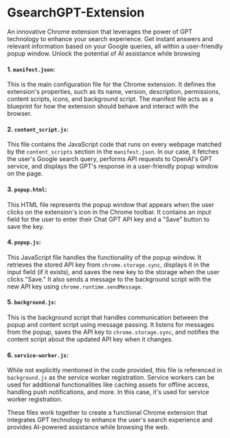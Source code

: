 # GsearchGPT-Extension
An innovative Chrome extension that leverages the power of GPT technology to enhance your search experience. Get instant answers and relevant information based on your Google queries, all within a user-friendly popup window. Unlock the potential of AI assistance while browsing



#### 1. `manifest.json`:
This is the main configuration file for the Chrome extension. It defines the extension's properties, such as its name, version, description, permissions, content scripts, icons, and background script. The manifest file acts as a blueprint for how the extension should behave and interact with the browser.

#### 2. `content_script.js`:
This file contains the JavaScript code that runs on every webpage matched by the `content_scripts` section in the `manifest.json`. In our case, it fetches the user's Google search query, performs API requests to OpenAI's GPT service, and displays the GPT's response in a user-friendly popup window on the page.

#### 3. `popup.html`: 
This HTML file represents the popup window that appears when the user clicks on the extension's icon in the Chrome toolbar. It contains an input field for the user to enter their Chat GPT API key and a "Save" button to save the key.

#### 4. `popup.js`: 
This JavaScript file handles the functionality of the popup window. It retrieves the stored API key from `chrome.storage.sync`, displays it in the input field (if it exists), and saves the new key to the storage when the user clicks "Save." It also sends a message to the background script with the new API key using `chrome.runtime.sendMessage`.

#### 5. `background.js`:
This is the background script that handles communication between the popup and content script using message passing. It listens for messages from the popup, saves the API key to `chrome.storage.sync`, and notifies the content script about the updated API key when it changes.

#### 6. `service-worker.js`:
While not explicitly mentioned in the code provided, this file is referenced in `background.js` as the service worker registration. Service workers can be used for additional functionalities like caching assets for offline access, handling push notifications, and more. In this case, it's used for service worker registration.

These files work together to create a functional Chrome extension that integrates GPT technology to enhance the user's search experience and provides AI-powered assistance while browsing the web.
